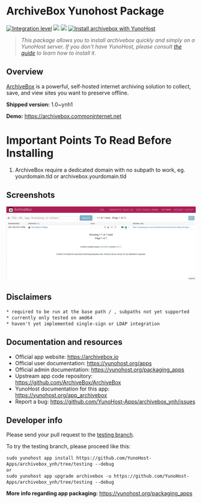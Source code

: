 # ArchiveBox Yunohost Package

[![Integration level](https://dash.yunohost.org/integration/archivebox.svg)](https://dash.yunohost.org/appci/app/archivebox) ![](https://ci-apps.yunohost.org/ci/badges/archivebox.status.svg)  ![](https://ci-apps.yunohost.org/ci/badges/archivebox.maintain.svg)
[![Install archivebox with YunoHost](https://install-app.yunohost.org/install-with-yunohost.svg)](https://install-app.yunohost.org/?app=archivebox)


> *This package allows you to install archivebox quickly and simply on a YunoHost server.
If you don't have YunoHost, please consult [the guide](https://yunohost.org/#/install) to learn how to install it.*

## Overview

[ArchiveBox](https://archivebox.io/) is a powerful, self-hosted internet archiving solution to collect, save, and view sites you want to preserve offline.

**Shipped version:** 1.0~ynh1

**Demo:** https://archivebox.commoninternet.net

# Important Points To Read Before Installing

1. ArchiveBox require a dedicated domain with no subpath to work, eg. yourdomain.tld or archivebox.yourdomain.tld

## Screenshots


   ![](./doc/screenshots/screenshot_archivebox1.png)


## Disclaimers

    * required to be run at the base path / , subpaths not yet supported
    * currently only tested on amd64
    * haven't yet implemented single-sign or LDAP integration 
    
## Documentation and resources

* Official app website: https://archivebox.io
* Official user documentation: https://yunohost.org/apps
* Official admin documentation: https://yunohost.org/packaging_apps
* Upstream app code repository:  https://github.com/ArchiveBox/ArchiveBox
* YunoHost documentation for this app: https://yunohost.org/app_archivebox
* Report a bug: https://github.com/YunoHost-Apps/archivebox_ynh/issues

## Developer info

Please send your pull request to the [testing branch](https://github.com/YunoHost-Apps/archivebox_ynh/tree/testing).

To try the testing branch, please proceed like this:
```
sudo yunohost app install https://github.com/YunoHost-Apps/archivebox_ynh/tree/testing --debug
or
sudo yunohost app upgrade archivebox -u https://github.com/YunoHost-Apps/archivebox_ynh/tree/testing --debug
```

**More info regarding app packaging:** https://yunohost.org/packaging_apps
